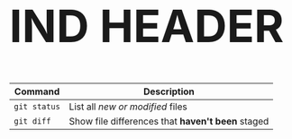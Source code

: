 <h1 style="font-size:80px"> IND HEADER </h1>

| Command | Description |
| --- | --- |
| `git status` | List all *new or modified* files |
| `git diff` | Show file differences that **haven't been** staged |